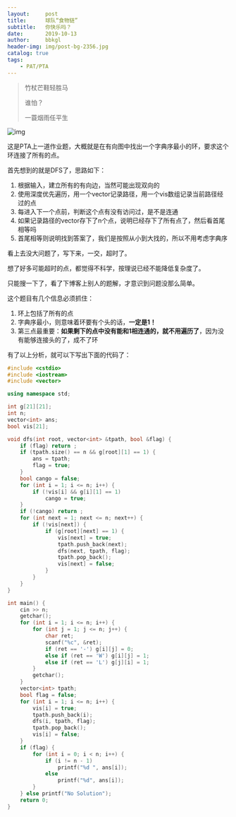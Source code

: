 ```yaml
---
layout:     post
title:      球队“食物链”
subtitle:   你快乐吗？
date:       2019-10-13
author:     bbkgl
header-img: img/post-bg-2356.jpg
catalog: true
tags:
    - PAT/PTA
---
```


>竹杖芒鞋轻胜马
>
>谁怕？
>
>一蓑烟雨任平生

![img](https://ae01.alicdn.com/kf/Hf1c769f3b88b4ecea9654ccf334bd392S.jpg)

这是PTA上一道作业题，大概就是在有向图中找出一个字典序最小的环，要求这个环连接了所有的点。

首先想到的就是DFS了，思路如下：

1. 根据输入，建立所有的有向边，当然可能出现双向的
2. 使用深度优先遍历，用一个vector记录路径，用一个vis数组记录当前路径经过的点
3. 每进入下一个点前，判断这个点有没有访问过，是不是连通
4. 如果记录路径的vector存下了n个点，说明已经存下了所有点了，然后看首尾相等吗
5. 首尾相等则说明找到答案了，我们是按照从小到大找的，所以不用考虑字典序

看上去没大问题了，写下来，一交，超时了。

想了好多可能超时的点，都觉得不科学，按理说已经不能降低复杂度了。

只能搜一下了，看了下博客上别人的题解，才意识到问题没那么简单。

这个题目有几个信息必须抓住：

1. 环上包括了所有的点
2. 字典序最小，则意味着环要有个头的话，**一定是1！**
3. 第三点最重要：**如果剩下的点中没有能和1相连通的，就不用遍历了**，因为没有能够连接头的了，成不了环

有了以上分析，就可以下写出下面的代码了：

```cpp
#include <cstdio>
#include <iostream>
#include <vector>

using namespace std;

int g[21][21];
int n;
vector<int> ans;
bool vis[21];

void dfs(int root, vector<int> &tpath, bool &flag) {
    if (flag) return ;
    if (tpath.size() == n && g[root][1] == 1) {
        ans = tpath;
        flag = true;
    }
    bool cango = false;
    for (int i = 1; i <= n; i++) {
        if (!vis[i] && g[i][1] == 1)
            cango = true;
    }
    if (!cango) return ;
    for (int next = 1; next <= n; next++) {
        if (!vis[next]) {
            if (g[root][next] == 1) {
                vis[next] = true;
                tpath.push_back(next);
                dfs(next, tpath, flag);
                tpath.pop_back();
                vis[next] = false;
            }
        }
    }
}

int main() {
    cin >> n;
    getchar();
    for (int i = 1; i <= n; i++) {
        for (int j = 1; j <= n; j++) {
            char ret;
            scanf("%c", &ret);
            if (ret == '-') g[i][j] = 0;
            else if (ret == 'W') g[i][j] = 1;
            else if (ret == 'L') g[j][i] = 1;
        }
        getchar();
    }
    vector<int> tpath;
    bool flag = false;
    for (int i = 1; i <= n; i++) {
        vis[i] = true;
        tpath.push_back(i);
        dfs(i, tpath, flag);
        tpath.pop_back();
        vis[i] = false;
    }
    if (flag) {
        for (int i = 0; i < n; i++) {
            if (i != n - 1)
                printf("%d ", ans[i]);
            else
                printf("%d", ans[i]);
        }
    } else printf("No Solution");
    return 0;
}
```

